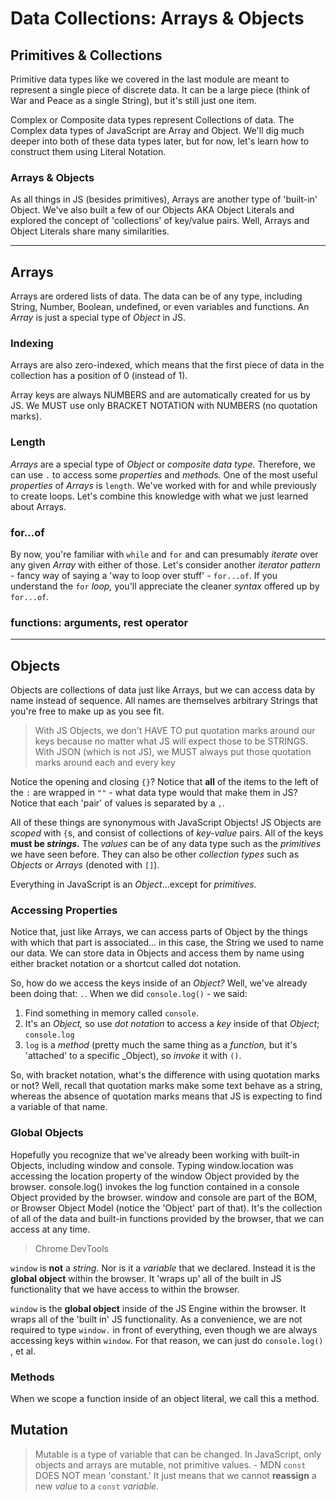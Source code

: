 # Data Collections: Arrays & Objects

## Primitives & Collections
Primitive data types like we covered in the last module are meant to represent a single piece of discrete data. It can be a large piece (think of War and Peace as a single String), but it's still just one item.

Complex or Composite data types represent Collections of data. The Complex data types of JavaScript are Array and Object. We'll dig much deeper into both of these data types later, but for now, let's learn how to construct them using Literal Notation.

### Arrays & Objects
As all things in JS (besides primitives), Arrays are another type of 'built-in' Object. We've also built a few of our Objects AKA Object Literals and explored the concept of 'collections' of key/value pairs. Well, Arrays and Object Literals share many similarities.

---
## Arrays
Arrays are ordered lists of data. The data can be of any type, including String, Number, Boolean, undefined, or even variables and functions. 
An *Array* is just a special type of *Object* in JS.

### Indexing
Arrays are also zero-indexed, which means that the first piece of data in the collection has a position of 0 (instead of 1).

Array keys are always NUMBERS and are automatically created for us by JS.
We MUST use only BRACKET NOTATION with NUMBERS (no quotation marks).

### Length
*Arrays* are a special type of *Object* or *composite data type.* Therefore, we can use `.` to access some *properties* and *methods.* One of the most useful *properties* of *Arrays* is `length`.
We've worked with for and while previously to create loops. Let's combine this knowledge with what we just learned about Arrays.

### for...of
By now, you're familiar with `while` and `for` and can presumably *iterate* over any given *Array* with either of those. Let's consider another *iterator pattern* - fancy way of saying a 'way to loop over stuff' - `for...of`. If you understand the `for` *loop,* you'll appreciate the cleaner *syntax* offered up by `for...of`.

### functions: arguments, rest operator

---
## Objects
Objects are collections of data just like Arrays, but we can access data by name instead of sequence. All names are themselves arbitrary Strings that you're free to make up as you see fit.

>With JS Objects, 
we don't HAVE TO put quotation marks around our keys because no matter what JS will expect those to be STRINGS.
With JSON (which is not JS), we MUST always put those quotation marks around each and every key

Notice the opening and closing `{}`? Notice that **all** of the items to the left of the `:` are wrapped in `""` - what data type would that make them in JS? Notice that each 'pair' of values is separated by a `,`. 

All of these things are synonymous with JavaScript Objects! JS Objects are *scoped* with `{`s, and consist of collections of *key-value* pairs. All of the keys **must be *strings.*** The *values* can be of any data type such as the *primitives* we have seen before. They can also be other *collection types* such as O*bjects* or *Arrays* (denoted with `[]`).  

Everything in JavaScript is an *Object*...except for *primitives.*

### Accessing Properties
Notice that, just like Arrays, we can access parts of Object by the things with which that part is associated... in this case, the String we used to name our data. We can store data in Objects and access them by name using either bracket notation or a shortcut called dot notation.

So, how do we access the keys inside of an *Object?* Well, we've already been doing that: `.`. When we did `console.log()` - we said:

1. Find something in memory called `console`.
2. It's an *Object,* so use *dot notation* to access a *key* inside of that *Object*; `console.log`
3. `log` is a *method* (pretty much the same thing as a *function,* but it's 'attached' to a specific _Object), so *invoke* it with `()`.

So, with bracket notation, what's the difference with using quotation marks or not? Well, recall that quotation marks make some text behave as a string, whereas the absence of quotation marks means that JS is expecting to find a variable of that name.

### Global Objects
Hopefully you recognize that we've already been working with built-in Objects, including window and console. Typing window.location was accessing the location property of the window Object provided by the browser. console.log() invokes the log function contained in a console Object provided by the browser. window and console are part of the BOM, or Browser Object Model (notice the 'Object' part of that). It's the collection of all of the data and built-in functions provided by the browser, that we can access at any time.

> Chrome DevTools

`window` is **not** a *string.* Nor is it a *variable* that we declared. Instead it is the **global object** within the browser. It 'wraps up' all of the built in JS functionality that we have access to within the browser.

`window` is the **global object** inside of the JS Engine within the browser. It wraps all of the 'built in' JS functionality. As a convenience, we are not required to type `window.` in front of everything, even though we are always accessing keys within `window`. For that reason, we can just do `console.log()` , et al.

### Methods
When we scope a function inside of an object literal, we call this a method.

## Mutation
> Mutable is a type of variable that can be changed. In JavaScript, only objects and arrays are mutable, not primitive values. - MDN
> `const` DOES NOT mean 'constant.' It just means that we cannot **reassign** a new *value* to a `const` *variable.*